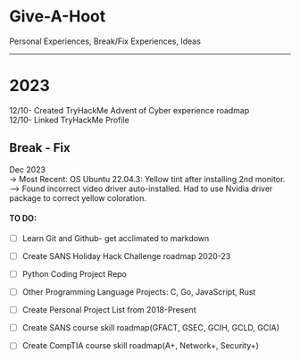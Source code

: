 # Give-A-Hoot
Personal Experiences, Break/Fix Experiences, Ideas <br>
**************************************************
# 2023<br>
12/10- Created TryHackMe Advent of Cyber experience roadmap <br>
12/10- Linked TryHackMe Profile <br>

## Break - Fix
Dec 2023<br>
-> Most Recent: OS Ubuntu 22.04.3: Yellow tint after installing 2nd monitor.  
  --> Found incorrect video driver auto-installed.  Had to use Nvidia driver package to correct yellow coloration.
<br>

#### TO DO:
- [ ] Learn Git and Github- get acclimated to markdown
- [ ] Create SANS Holiday Hack Challenge roadmap 2020-23
- [ ] Python Coding Project Repo
- [ ] Other Programming Language Projects: C, Go, JavaScript, Rust
- [ ] Create Personal Project List from 2018-Present
- [ ] Create SANS course skill roadmap(GFACT, GSEC, GCIH, GCLD, GCIA)
- [ ] Create CompTIA course skill roadmap(A+, Network+, Security+)
      
